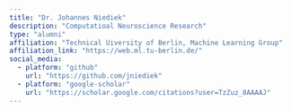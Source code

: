 ```yaml
---
title: "Dr. Johannes Niediek"
description: "Computatioal Neuroscience Research"
type: "alumni"
affiliation: "Technical Uiversity of Berlin, Machine Learning Group"
affiliation_link: "https://web.ml.tu-berlin.de/"
social_media:
  - platform: "github"
    url: "https://github.com/jniediek"
  - platform: "google-scholar"
    url: "https://scholar.google.com/citations?user=TzZuz_8AAAAJ"
---
```

